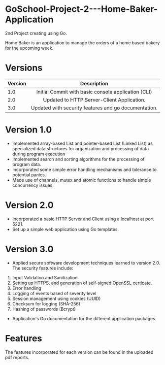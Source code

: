 # GoSchool-Project-2---Home-Baker-Application
2nd Project creating using Go.

Home Baker is an application to manage the orders of a home based bakery for the upcoming week.


# Versions

| Version    |                        Description                       |
| ---------- | :------------------------------------------------------: |
| 1.0        |    Initial Commit with basic console application (CLI)   |
| 2.0        |    Updated to HTTP Server-Client Application.            |
| 3.0        |    Updated with security features and go documentation.  |

# Version 1.0

- Implemented array-based List and pointer-based List (Linked List) as specialized data structures for organization and processing of data during program execution
- Implemented search and sorting algorithms for the processing of program data.
- Incorporated some simple error handling mechanisms and tolerance to potential panics.
- Made use of channels, mutex and atomic functions to handle simple concurrency issues.

# Version 2.0

- Incorporated a basic HTTP Server and Client using a localhost at port 5221.
- Set up a simple web application using Go templates.

# Version 3.0
- Applied secure software development techniques learned to version 2.0. The security features include:
1. Input Validation and Sanitization
2. Setting up HTTPS, and generation of self-signed OpenSSL certicate.
3. Error handling 
4. Logging of events based of severity level
5. Session management using cookies (UUID)
6. Checksum for logging (SHA-256)
7. Hashing of passwords (Bcrypt)

- Application's Go documentation for the different application packages.

# Features
The features incorporated for each version can be found in the uploaded pdf reports.
